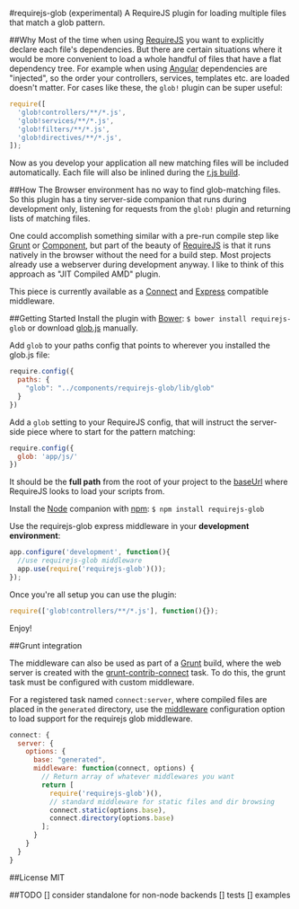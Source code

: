 #requirejs-glob (experimental)
A RequireJS plugin for loading multiple files that match a glob pattern.

##Why
Most of the time when using [RequireJS](http://requirejs.org/) you want to explicitly declare each file's dependencies. But there are certain situations where it would be more convenient to load a whole handful of files that have a flat dependency tree. For example when using [Angular](http://angularjs.org/) dependencies are "injected", so the order your controllers, services, templates etc. are loaded doesn't matter. For cases like these, the `glob!` plugin can be super useful:

```js
require([
  'glob!controllers/**/*.js',
  'glob!services/**/*.js',
  'glob!filters/**/*.js',
  'glob!directives/**/*.js',
]);
```

Now as you develop your application all new matching files will be included automatically. Each file will also be inlined during the [r.js build](http://requirejs.org/docs/optimization.html).

##How
The Browser environment has no way to find glob-matching files. So this plugin has a tiny server-side companion that runs during development only, listening for requests from the `glob!` plugin and returning lists of matching files. 

One could accomplish something similar with a pre-run compile step like [Grunt](http://gruntjs.com/) or [Component](https://component.jit.su/), but part of the beauty of [RequireJS](http://requirejs.org/) is that it runs natively in the browser without the need for a build step. Most projects already use a webserver during development anyway. I like to think of this approach as "JIT Compiled AMD" plugin. 

This piece is currently available as a [Connect](http://www.senchalabs.org/connect/) and [Express](http://expressjs.com/guide.html) compatible middleware.

##Getting Started
Install the plugin with [Bower](http://twitter.github.com/bower/):
`$ bower install requirejs-glob`
or download [glob.js](lib/glob.js) manually.

Add `glob` to your paths config that points to wherever you installed the glob.js file:

```js
require.config({
  paths: {
    "glob": "../components/requirejs-glob/lib/glob"
  }
})
``` 

Add a `glob` setting to your RequireJS config, that will instruct the server-side piece where to start for the pattern matching:

```js
require.config({
  glob: 'app/js/'
})
```
It should be the **full path** from the root of your project to the [baseUrl](http://requirejs.org/docs/api.html#config-baseUrl) where RequireJS looks to load your scripts from.

Install the [Node](http://nodejs.org/) companion with [npm](https://npmjs.org/):
`$ npm install requirejs-glob`

Use the requirejs-glob express middleware in your **development environment**:

```js
app.configure('development', function(){
  //use requirejs-glob middleware
  app.use(require('requirejs-glob')());
});
```

Once you're all setup you can use the plugin:

```js
require(['glob!controllers/**/*.js'], function(){});
``` 

Enjoy!

##Grunt integration

The middleware can also be used as part of a [Grunt][] build, where the web server
is created with the [grunt-contrib-connect][] task.  To do this, the grunt
task must be configured with custom middleware.

For a registered task named `connect:server`, where compiled files are placed
in the `generated` directory, use the [middleware][] configuration option to
load support for the requirejs glob middleware.

```javascript
connect: {
  server: {
    options: {
      base: "generated",
      middleware: function(connect, options) {
        // Return array of whatever middlewares you want
        return [
          require('requirejs-glob')(),
          // standard middleware for static files and dir browsing
          connect.static(options.base),
          connect.directory(options.base)
        ];
      }
    }
  }
}
```

[Grunt]: http://gruntjs.com/
[grunt-contrib-connect]: https://github.com/gruntjs/grunt-contrib-connect
[middleware]: https://github.com/gruntjs/grunt-contrib-connect#middleware

##License
MIT

##TODO
[] consider standalone for non-node backends
[] tests
[] examples
